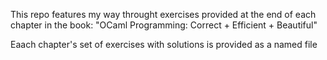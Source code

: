 This repo features my way throught exercises provided at the end of each chapter in the book: "OCaml Programming: Correct + Efficient + Beautiful"

Eaach chapter's set of exercises with solutions is provided as a named file